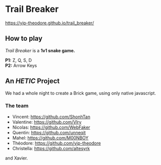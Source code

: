 # Trail Breaker
https://yip-theodore.github.io/trail_breaker/

## How to play
*Trail Breaker* is a **1v1 snake game.**  

**P1:** Z, Q, S, D  
**P2:** Arrow Keys  

## An *HETIC* Project
We had a whole night to create a Brick game, using only native javascript.

### The team
* Vincent: https://github.com/ShonhTan
* Valentine: https://github.com/Vlry
* Nicolas: https://github.com/WebFaker
* Quentin: https://github.com/unneqit
* Mahel: https://github.com/M00NBOY
* Théodore: https://github.com/yip-theodore
* Christella: https://github.com/altesyrk  

and Xavier.
 
